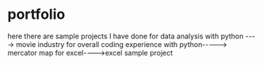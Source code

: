 # portfolio
here there are sample projects I have done
for data analysis with python ----> movie industry
for overall coding experience with python-----> mercator map
for excel---->excel sample project
